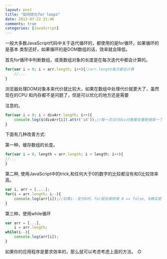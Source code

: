 ```yaml
---
layout: post
title: "如何优化for loops"
date: 2012-07-22 21:46
comments: true
categories: [JavaScript]
---
```


一般大多数JavaScript代码中关于迭代循环的，都使用的是for循环，如果循环的是基本
类型还好，如果循环的是DOM数组的话，效率就会降低。

首先for循环中判断数组，或类数组对象的长度是在每次迭代中都会计算的。
``` javascript
for(var i = 0; i < arr.length; i++){//arr.length每次都会计算
	//...
}
```

浏览器处理DOM对象本来代价就比较大，如果在数组中处理代价就更大了，虽然现在的CPU
和内存都不是问题了，但是可以优化的地方还是需要

注意的。
``` javascript
for(var i = 0; i < divArr.length; i++){
	console.log($(divArr[i]).attr('id'));//每一次访问div对象都会重新搜索一下DOM树
}
```

下面有几种改善方式:
<!-- more -->
第一种，缓存数组的长度。
``` javascript
for(var i = 0, length = arr.length; i < length; i++){
//...
}
```

第二种, 使用JavaScript中的trick,和任何大于0的数字的比较都没有和0比较效率高。
``` javascript
var i, arr = [....];
for(i = arr.length; i--){
	console.log(arr[i]);//如果i--变为0时，for就会做转换 0 == false, 0确实是false.
}
```

第三种，使用while循环

``` javascript
var arr = [...],
	i = arr.length;
while(i--){
	console.log(arr[i]);
}
```

如果你的应用程序是要求效率的，那么就可以考虑考虑上面的方法。 :D



